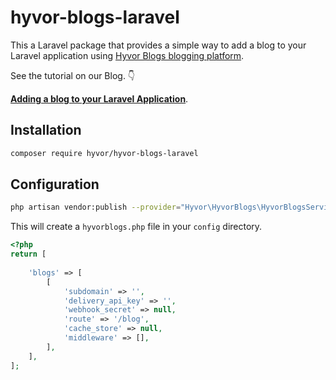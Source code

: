 # hyvor-blogs-laravel

This a Laravel package that provides a simple way to add a blog to your Laravel application using [Hyvor Blogs blogging platform](https://blogs.hyvor.com).

See the tutorial on our Blog. 👇

[**Adding a blog to your Laravel Application**](https://hyvor.com/blog/laravel-blog).

## Installation

```bash
composer require hyvor/hyvor-blogs-laravel
```

## Configuration

```bash
php artisan vendor:publish --provider="Hyvor\HyvorBlogs\HyvorBlogsServiceProvider" --tag="config"
```

This will create a `hyvorblogs.php` file in your `config` directory.

```php
<?php
return [
    
    'blogs' => [
        [
            'subdomain' => '',
            'delivery_api_key' => '',
            'webhook_secret' => null,
            'route' => '/blog',
            'cache_store' => null,
            'middleware' => [],
        ],
    ],
];
```